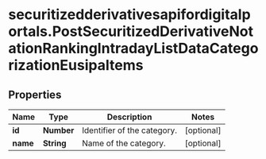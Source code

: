 # securitizedderivativesapifordigitalportals.PostSecuritizedDerivativeNotationRankingIntradayListDataCategorizationEusipaItems

## Properties

Name | Type | Description | Notes
------------ | ------------- | ------------- | -------------
**id** | **Number** | Identifier of the category. | [optional] 
**name** | **String** | Name of the category. | [optional] 


